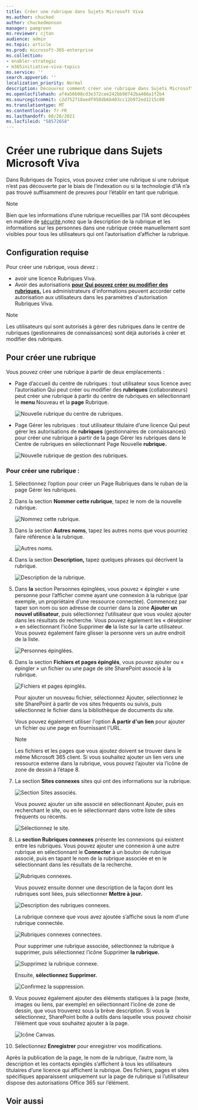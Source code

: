 ```yaml
---
title: Créer une rubrique dans Sujets Microsoft Viva
ms.author: chucked
author: chuckedmonson
manager: pamgreen
ms.reviewer: cjtan
audience: admin
ms.topic: article
ms.prod: microsoft-365-enterprise
ms.collection:
- enabler-strategic
- m365initiative-viva-topics
ms.service: ''
search.appverid: ''
localization_priority: Normal
description: Découvrez comment créer une rubrique dans Sujets Microsoft Viva.
ms.openlocfilehash: af4a56b98cd3e372cee242bb98742ba488a1f2b4
ms.sourcegitcommit: c2d752718aedf958db6b403cc12b972ed1215c00
ms.translationtype: MT
ms.contentlocale: fr-FR
ms.lasthandoff: 08/26/2021
ms.locfileid: "58572658"
---
```

# <a name="create-a-new-topic-in-microsoft-viva-topics"></a>Créer une rubrique dans Sujets Microsoft Viva

Dans Rubriques de Topics, vous pouvez créer une rubrique si une rubrique n’est pas découverte par le biais de l’indexation ou si la technologie d’IA n’a pas trouvé suffisamment de preuves pour l’établir en tant que rubrique.

> [!Note] 
> Bien que les informations d’une rubrique recueillies par l’IA sont découpées en matière de [sécurité,](topic-experiences-security-trimming.md)notez que la description de la rubrique et les informations sur les personnes dans une rubrique créée manuellement sont visibles pour tous les utilisateurs qui ont l’autorisation d’afficher la rubrique. 


## <a name="requirements"></a>Configuration requise

Pour créer une rubrique, vous devez :
- avoir une licence Rubriques Viva.
- Avoir des autorisations [**pour Qui pouvez créer ou modifier des rubriques.**](./topic-experiences-user-permissions.md) Les administrateurs d'informations peuvent accorder cette autorisation aux utilisateurs dans les paramètres d'autorisation Rubriques Viva. 

> [!Note] 
> Les utilisateurs qui sont autorisés à gérer des rubriques dans le centre de rubriques (gestionnaires de connaissances) sont déjà autorisés à créer et modifier des rubriques.

## <a name="to-create-a-topic"></a>Pour créer une rubrique

Vous pouvez créer une rubrique à partir de deux emplacements :

- Page d’accueil du centre de rubriques : tout utilisateur sous licence avec l’autorisation Qui peut créer ou modifier des **rubriques** (collaborateurs) peut créer une rubrique à partir du centre de rubriques en sélectionnant le **menu** Nouveau et la **page** Rubrique. 

    ![Nouvelle rubrique du centre de rubriques.](../media/knowledge-management/new-topic.png)  

- Page Gérer les rubriques : tout utilisateur titulaire d’une licence Qui peut gérer les autorisations de **rubriques** (gestionnaires de connaissances) pour créer une rubrique à partir de la page Gérer les rubriques dans le Centre de rubriques en sélectionnant Page Nouvelle **rubrique.** 

    ![Nouvelle rubrique de gestion des rubriques.](../media/knowledge-management/new-topic-topic-center.png)  

### <a name="to-create-a-new-topic"></a>Pour créer une rubrique :

1. Sélectionnez l’option pour créer un Page Rubriques dans le ruban de la page Gérer les rubriques.

2.  Dans la section **Nommer cette rubrique**, tapez le nom de la nouvelle rubrique.

    ![Nommez cette rubrique.](../media/knowledge-management/k-new-topic-page.png)  

3. Dans la section **Autres noms**, tapez les autres noms que vous pourriez faire référence à la rubrique. 

    ![Autres noms.](../media/knowledge-management/alt-names.png)  

4. Dans la section **Description,** tapez quelques phrases qui décrivent la rubrique. 

    ![Description de la rubrique.](../media/knowledge-management/description.png)

4. Dans **la** section Personnes épinglées, vous pouvez « épingler » une personne pour l’afficher comme ayant une connexion à la rubrique (par exemple, un propriétaire d’une ressource connectée). Commencez par taper son nom ou son adresse de courrier dans la zone **Ajouter un nouvel utilisateur**, puis sélectionnez l’utilisateur que vous voulez ajouter dans les résultats de recherche. Vous pouvez également les « désépiner » en sélectionnant l’icône Supprimer **de** la liste sur la carte utilisateur. Vous pouvez également faire glisser la personne vers un autre endroit de la liste.
 
    ![Personnes épinglées.](../media/knowledge-management/pinned-people.png)

5. Dans la section **Fichiers et pages épinglés**, vous pouvez ajouter ou « épingler » un fichier ou une page de site SharePoint associé à la rubrique.

   ![Fichiers et pages épinglés.](../media/knowledge-management/pinned-files-and-pages.png)
 
    Pour ajouter un nouveau fichier, sélectionnez Ajouter, sélectionnez le site SharePoint à partir de vos sites fréquents ou suivis, puis sélectionnez le fichier dans la bibliothèque de documents du site.

    Vous pouvez également utiliser l'option **À partir d'un lien** pour ajouter un fichier ou une page en fournissant l'URL. 

    > [!Note] 
    > Les fichiers et les pages que vous ajoutez doivent se trouver dans le même Microsoft 365 client. Si vous souhaitez ajouter un lien vers une ressource externe dans la rubrique, vous pouvez l’ajouter via l’icône de zone de dessin à l’étape 8.


6.  La section **Sites connexes** sites qui ont des informations sur la rubrique. 

    ![Section Sites associés.](../media/knowledge-management/related-sites.png)

    Vous pouvez ajouter un site  associé en sélectionnant Ajouter, puis en recherchant le site, ou en le sélectionnant dans votre liste de sites fréquents ou récents.
    
    ![Sélectionnez le site.](../media/knowledge-management/sites.png)

7. La **section Rubriques connexes** présente les connexions qui existent entre les rubriques. Vous pouvez ajouter une connexion à une autre rubrique en sélectionnant le **Connecter** à un bouton de rubrique associé, puis en tapant le nom de la rubrique associée et en le sélectionnant dans les résultats de la recherche. 

   ![Rubriques connexes.](../media/knowledge-management/related-topic.png)  

    Vous pouvez ensuite donner une description de la façon dont les rubriques sont liées, puis sélectionner **Mettre à jour.**

   ![Description des rubriques connexes.](../media/knowledge-management/related-topics-update.png) 

   La rubrique connexe que vous avez ajoutée s’affiche sous la nom d’une rubrique connectée.

   ![Rubriques connexes connectées.](../media/knowledge-management/related-topics-final.png) 

   Pour supprimer une rubrique associée, sélectionnez la rubrique à supprimer, puis sélectionnez l’icône Supprimer **la rubrique.**
 
   ![Supprimez la rubrique connexe.](../media/knowledge-management/remove-related.png)  

   Ensuite, **sélectionnez Supprimer.**

   ![Confirmez la suppression.](../media/knowledge-management/remove-related-confirm.png) 

8. Vous pouvez également ajouter des éléments statiques à la page (texte, images ou liens, par exemple) en sélectionnant l’icône de zone de dessin, que vous trouverez sous la brève description. Si vous la sélectionnez, SharePoint boîte à outils dans laquelle vous pouvez choisir l’élément que vous souhaitez ajouter à la page.

   ![Icône Canvas.](../media/knowledge-management/webpart-library.png) 

9. Sélectionnez **Enregistrer** pour enregistrer vos modifications. 

Après la publication de la page, le nom de la rubrique, l’autre nom, la description et les contacts épinglés s’affichent à tous les utilisateurs titulaires d’une licence qui affichent la rubrique. Des fichiers, pages et sites spécifiques apparaissent uniquement sur la page de rubrique si l’utilisateur dispose des autorisations Office 365 sur l’élément. 



## <a name="see-also"></a>Voir aussi



